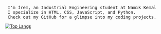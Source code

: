 ### 
<pre>
 I'm İrem, an Industrial Engineering student at Namık Kemal University in Turkey. 
 I specialize in HTML, CSS, JavaScript, and Python. 
 Check out my GitHub for a glimpse into my coding projects.
</pre>

[![Top Langs](https://github-readme-stats.vercel.app/api/top-langs/?username=iremberber&layout=donut&theme=tokyonight)](https://github.com/anuraghazra/github-readme-stats)

